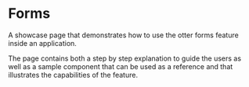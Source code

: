 # Forms

A showcase page that demonstrates how to use the otter forms feature inside an application.

The page contains both a step by step explanation to guide the users as well as a sample component that can be used as a reference and that illustrates the capabilities of the feature.
